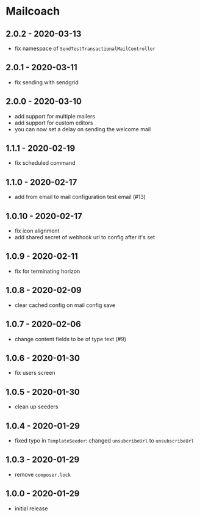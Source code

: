 # Mailcoach

## 2.0.2 - 2020-03-13

- fix namespace of `SendTestTransactionalMailController`

## 2.0.1 - 2020-03-11

- fix sending with sendgrid

## 2.0.0 - 2020-03-10

- add support for multiple mailers
- add support for custom editors
- you can now set a delay on sending the welcome mail

## 1.1.1 - 2020-02-19

- fix scheduled command

## 1.1.0 - 2020-02-17

- add from email to mail configuration test email (#13)

## 1.0.10 - 2020-02-17

- fix icon alignment
- add shared secret of webhook url to config after it's set

## 1.0.9 - 2020-02-11

- fix for terminating horizon

## 1.0.8 - 2020-02-09

- clear cached config on mail config save

## 1.0.7 - 2020-02-06

- change content fields to be of type text (#9)

## 1.0.6 - 2020-01-30

- fix users screen

## 1.0.5 - 2020-01-30

- clean up seeders

## 1.0.4 - 2020-01-29

- fixed typo in `TemplateSeeder`: changed `unsubcribeUrl` to `unsubscribeUrl`

## 1.0.3 - 2020-01-29

- remove `composer.lock`

## 1.0.0 - 2020-01-29

- initial release
